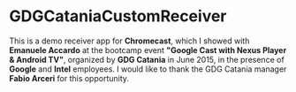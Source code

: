 # GDGCataniaCustomReceiver
This is a demo receiver app for **Chromecast**, which I showed with **Emanuele Accardo** at the bootcamp event **"Google Cast with Nexus Player &amp; Android TV"**, organized by **GDG Catania** in June 2015, in the presence of **Google** and **Intel** employees. 
I would like to thank the GDG Catania manager **Fabio Arceri** for this opportunity.

